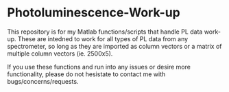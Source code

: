 # Photoluminescence-Work-up

This repository is for my Matlab functions/scripts that handle PL data work-up. These are intedned to work for all types of PL data from any spectrometer, so long as they are imported as column vectors or a matrix of multiple column vectors (ie. 2500x5).


If you use these functions and run into any issues or desire more functionality, please do not hesistate to contact me with bugs/concerns/requests.
